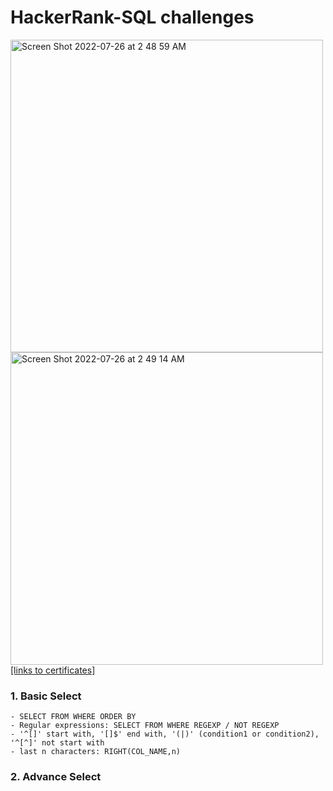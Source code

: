 # HackerRank-SQL challenges

<img width="500" alt="Screen Shot 2022-07-26 at 2 48 59 AM" src="https://user-images.githubusercontent.com/89289320/180941740-eee795c2-0366-4ae2-a6d6-575abab26a9f.png">
<img width="500" alt="Screen Shot 2022-07-26 at 2 49 14 AM" src="https://user-images.githubusercontent.com/89289320/180941781-8319f797-f660-4dc0-98fe-38c13b6b081e.png">
<a href="https://www.hackerrank.com/certificates/5bfb661f9bed" target="_blank">[links to certificates]</a>


### 1. Basic Select 

    - SELECT FROM WHERE ORDER BY
    - Regular expressions: SELECT FROM WHERE REGEXP / NOT REGEXP 
    - '^[]' start with, '[]$' end with, '(|)' (condition1 or condition2), '^[^]' not start with
    - last n characters: RIGHT(COL_NAME,n)

### 2. Advance Select

